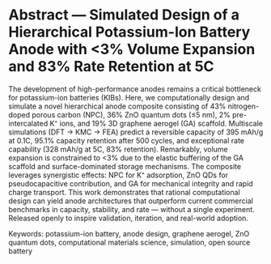 # Abstract — Simulated Design of a Hierarchical Potassium-Ion Battery Anode with <3% Volume Expansion and 83% Rate Retention at 5C

The development of high-performance anodes remains a critical bottleneck for potassium-ion batteries (KIBs). Here, we computationally design and simulate a novel hierarchical anode composite consisting of 43% nitrogen-doped porous carbon (NPC), 36% ZnO quantum dots (≤5 nm), 2% pre-intercalated K⁺ ions, and 19% 3D graphene aerogel (GA) scaffold. Multiscale simulations (DFT → KMC → FEA) predict a reversible capacity of 395 mAh/g at 0.1C, 95.1% capacity retention after 500 cycles, and exceptional rate capability (328 mAh/g at 5C, 83% retention). Remarkably, volume expansion is constrained to <3% due to the elastic buffering of the GA scaffold and surface-dominated storage mechanisms. The composite leverages synergistic effects: NPC for K⁺ adsorption, ZnO QDs for pseudocapacitive contribution, and GA for mechanical integrity and rapid charge transport. This work demonstrates that rational computational design can yield anode architectures that outperform current commercial benchmarks in capacity, stability, and rate — without a single experiment. Released openly to inspire validation, iteration, and real-world adoption.

Keywords: potassium-ion battery, anode design, graphene aerogel, ZnO quantum dots, computational materials science, simulation, open source battery
